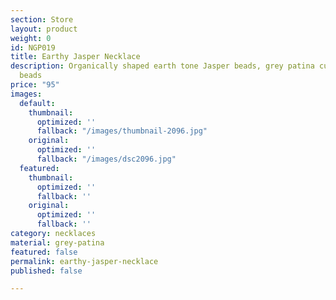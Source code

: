 ```yaml
---
section: Store
layout: product
weight: 0
id: NGP019
title: Earthy Jasper Necklace
description: Organically shaped earth tone Jasper beads, grey patina curved spacer
  beads
price: "95"
images:
  default:
    thumbnail:
      optimized: ''
      fallback: "/images/thumbnail-2096.jpg"
    original:
      optimized: ''
      fallback: "/images/dsc2096.jpg"
  featured:
    thumbnail:
      optimized: ''
      fallback: ''
    original:
      optimized: ''
      fallback: ''
category: necklaces
material: grey-patina
featured: false
permalink: earthy-jasper-necklace
published: false

---
```

